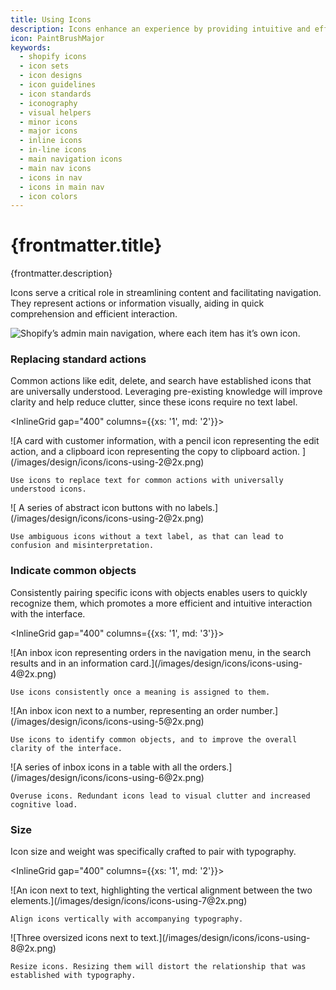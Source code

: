 ```yaml
---
title: Using Icons
description: Icons enhance an experience by providing intuitive and efficient navigation, conveying information concisely, and making it more visually appealing.
icon: PaintBrushMajor
keywords:
  - shopify icons
  - icon sets
  - icon designs
  - icon guidelines
  - icon standards
  - iconography
  - visual helpers
  - minor icons
  - major icons
  - inline icons
  - in-line icons
  - main navigation icons
  - main nav icons
  - icons in nav
  - icons in main nav
  - icon colors
---
```


# {frontmatter.title}

<Lede>{frontmatter.description}</Lede>

<Subnav />

<Stack gap='400'>

Icons serve a critical role in streamlining content and facilitating navigation. They represent actions or information visually, aiding in quick comprehension and efficient interaction.

![Shopify’s admin main navigation, where each item has it’s own icon.](/images/design/icons/icons-using-1@2x.png)

### Replacing standard actions

Common actions like edit, delete, and search have established icons that are universally understood. Leveraging pre-existing knowledge will improve clarity and help reduce clutter, since these icons require no text label.

<InlineGrid gap="400" columns={{xs: '1', md: '2'}}>

  <Do>
    ![A card with customer information, with a pencil icon representing the edit action, and a clipboard icon representing the copy to clipboard action. ](/images/design/icons/icons-using-2@2x.png)

    Use icons to replace text for common actions with universally understood icons.

  </Do>

  <Dont>
    ![ A series of abstract icon buttons with no labels.](/images/design/icons/icons-using-2@2x.png)

    Use ambiguous icons without a text label, as that can lead to confusion and misinterpretation.

  </Dont>

</InlineGrid>

### Indicate common objects

Consistently pairing specific icons with objects enables users to quickly recognize them, which promotes a more efficient and intuitive interaction with the interface.

<InlineGrid gap="400" columns={{xs: '1', md: '3'}}>

  <Do>
    ![An inbox icon representing orders in the navigation menu, in the search results and in an information card.](/images/design/icons/icons-using-4@2x.png)

    Use icons consistently once a meaning is assigned to them.

  </Do>

  <Do>
    ![An inbox icon next to a number, representing an order number.](/images/design/icons/icons-using-5@2x.png)

    Use icons to identify common objects, and to improve the overall clarity of the interface.

  </Do>
  <Dont>
    ![A series of inbox icons in a table with all the orders.](/images/design/icons/icons-using-6@2x.png)

    Overuse icons. Redundant icons lead to visual clutter and increased cognitive load.

  </Dont>

</InlineGrid>

### Size

Icon size and weight was specifically crafted to pair with typography.

<InlineGrid gap="400" columns={{xs: '1', md: '2'}}>

  <Do>
    ![An icon next to text, highlighting the vertical alignment between the two elements.](/images/design/icons/icons-using-7@2x.png)

    Align icons vertically with accompanying typography.

  </Do>

  <Dont>
    ![Three oversized icons next to text.](/images/design/icons/icons-using-8@2x.png)

    Resize icons. Resizing them will distort the relationship that was established with typography.

  </Dont>
</InlineGrid>

</Stack>
